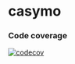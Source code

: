 # casymo

### Code coverage

[![codecov](https://codecov.io/gh/NickGhignatti/casimo/branch/master/graph/badge.svg)](https://codecov.io/gh/NickGhignatti/casimo)